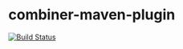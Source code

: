 combiner-maven-plugin
=====================
[![Build Status](https://travis-ci.org/jasonmfehr/combiner-maven-plugin.svg?branch=master)](https://travis-ci.org/jasonmfehr/combiner-maven-plugin)
